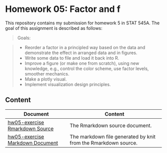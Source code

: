 # Homework 05: Factor and f

This repository contains my submission for homework 5 in STAT 545A. The goal of this assignment is described as follows:

> Goals:

> - Reorder a factor in a principled way based on the data and demonstrate the effect in arranged data and in figures.
> - Write some data to file and load it back into R.
> - Improve a figure (or make one from scratch), using new knowledge, e.g., control the color scheme, use factor levels, smoother mechanics.
> - Make a plotly visual.
> - Implement visualization design principles.

## Content

Document | Content
--------- | --------
[hw05-exercise Rmarkdown Source](https://github.com/STAT545-UBC-students/hw05-glenn-mcguinness/blob/master/hw05-exercise.Rmd) | The Rmarkdown source document.
[hw05-exercise Markdown Document](https://github.com/STAT545-UBC-students/hw05-glenn-mcguinness/blob/master/hw05-exercise.md) | The markdown file generated by knit from the Rmarkdown source.

